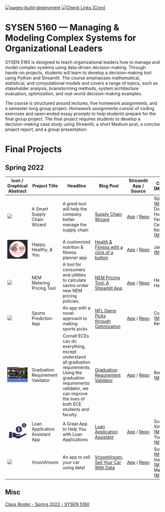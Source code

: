 [![pages-build-deployment](https://github.com/CornellSystemsEngineering/SYSEN-5160/actions/workflows/pages/pages-build-deployment/badge.svg)](https://github.com/CornellSystemsEngineering/SYSEN-5160/actions/workflows/pages/pages-build-deployment) [![Check Links (Cron)](https://github.com/CornellSystemsEngineering/SYSEN-5160/actions/workflows/link-checker-cron.yml/badge.svg)](https://github.com/CornellSystemsEngineering/SYSEN-5160/actions/workflows/link-checker-cron.yml)

# SYSEN 5160 — Managing & Modeling Complex Systems for Organizational Leaders

SYSEN 5160 is designed to teach organizational leaders how to manage and model complex systems using data-driven decision-making. Through hands-on projects, students will learn to develop a decision-making tool using Python and Streamlit. The course emphasizes mathematical, statistical, and computational models and covers a range of topics, such as stakeholder analysis, brainstorming methods, system architecture evaluation, optimization, and real-world decision-making examples.

The course is structured around lectures, five homework assignments, and a semester-long group project. Homework assignments consist of coding exercises and open-ended essay prompts to help students prepare for the final group project. The final project requires students to develop a decision-making case study using Streamlit, a short Medium post, a concise project report, and a group presentation.

# Final Projects

## Spring 2022

| Icon / Graphical Abstract                                                                                                             | **Project Title**                | **Headline**                                                                                                                                                                           | **Blog Post**                                                                                                                                         | **Streamlit App / Source**                                                                                                                                          | **Contributors** [Mail\|LinkedIn]                                                                                                                                                                                                                                                                                                          |
| ------------------------------------------------------------------------------------------------------------------------------------- | -------------------------------- | -------------------------------------------------------------------------------------------------------------------------------------------------------------------------------------- | ----------------------------------------------------------------------------------------------------------------------------------------------------- | ------------------------------------------------------------------------------------------------------------------------------------------------------------------- | ------------------------------------------------------------------------------------------------------------------------------------------------------------------------------------------------------------------------------------------------------------------------------------------------------------------------------------------ |
| <img src="https://streamlit.io/images/brand/streamlit-mark-light.png" width="150">                                                    | A Smart Supply Chain Wizard      | A great tool will help the company better manage the supply chain                                                                                                                      | [Supply Chain Wizard](https://medium.com/@dh734/supply-chain-wizard-89263ccd13c3)                                                                     | [App](https://share.streamlit.io/fcelya/sysen5160-scm-tool/main/main.py) / [Repo](https://github.com/fcelya/sysen5160-scm-tool)                                     | Sijie Chen [[M](mailto:chensijie1225@gmail.com)\|[L](https://www.linkedin.com/in/sijie-c-8559a6220/)] <br />Donghao Huang [[M](mailto:dh734@cornell.edu)\]  <br />Fernando Celaya [[M](mailto:fernando.celaya@alu.comillas.edu)\|[L](https://www.linkedin.com/in/fernando-celaya-oyon/)]<br /> Keshan Chen [[M](mailto:kc766@cornell.edu)] |
| <img src="https://raw.githubusercontent.com/jmd543/Final_Project/main/icon.PNG" width="150">                                          | Happy, Healthy, & You            | A customized nutrition & fitness planner app                                                                                                                                           | [Health & Fitness with a click of a button](https://medium.com/@jmd543/health-fitness-with-a-click-of-a-button-6842c934cd4f)                          | [App](https://share.streamlit.io/jmd543/final_project/main/final_project_app.py) / [Repo](https://github.com/jmd543/Final_Project)                                  | Jamie Donahue [[M](mailto:jmd543@cornell.edu)\|[L](https://www.linkedin.com/in/jamie-donahue-05262410b/)]                                                                                                                                                                                                                                  |
| <img src="https://streamlit.io/images/brand/streamlit-mark-light.png" width="150">                                                    | NEM Metering Pricing Tool        | A tool for consumers and utilities to calculate savins under new NEM pricing policies.                                                                                                 | [NEM Pricing Tool: A Streamlit App](https://medium.com/@hhh58/nem-pricing-tool-c3abd97f3c33)                                                          | [App](https://share.streamlit.io/mizunomori/nem_pricing/main/NEM_App_Base.py) /  [Repo](https://github.com/Mizunomori/NEM_Pricing)                                  | Henry Harwood [[M](mailto:hhh58@cornell.edu)\|[L](https://www.linkedin.com/in/henry-ho-harwood/)]                                                                                                                                                                                                                                          |
| <img src="https://streamlit.io/images/brand/streamlit-mark-light.png" width="150">                                                    | Sports Prediction App            | An app with a novel approach to making sports picks                                                                                                                                    | [NFL Game Picks through Optimization](https://medium.com/@kl938_46540/the-key-features-to-beating-the-odds-c9149c227982)                              | [App](https://share.streamlit.io/chawk89/sysen5160/main/nfl_prediction_app.py) / [Repo](https://github.com/chawk89/SYSEN5160)                                       | Colby Hawker [[M](mailto:ch955@cornell.edu)] <br /> Kevin Lee [[M](mailto:kl938@cornell.edu)]                                                                                                                                                                                                                                              |
| <img src="https://raw.githubusercontent.com/CornellSystemsEngineering/SYSEN-5160/main/assets/images/Graduation_Icon.png" width="150"> | Graduation Requirement Validator | Cornell ECEs can do everything, except understand all graduation requirements. Using the graduation requirements validator, we can improve the lives of both ECE students and faculty. | [Graduation Requirement Validator](https://medium.com/@rrs234/improve-your-collegiate-experience-with-an-automated-graduation-validator-de6edb89d1f7) | [App](https://share.streamlit.io/roninsharma25/graduation-requirements-validator/main) / [Repo](https://github.com/roninsharma25/Graduation-Requirements-Validator) | Ronin Sharma [[M](mailto:rrs234@cornell.edu)\|[L](https://www.linkedin.com/in/ronin-sharma-8214b7146/)]                                                                                                                                                                                                                                    |
| <img src="https://raw.githubusercontent.com/kitsusan1998/SYSEN-5160--Final-Version/main/pic.jpg" width="150">                         | Loan Application Assistant App   | A Great App to Help You with Loan Applications                                                                                                                                         | [Loan Application Assistant](https://medium.com/@fw249/loan-application-assistant-for-credit-applicants-47bc02123e15)                                 | [App](https://share.streamlit.io/kitsusan1998/sysen-5160--final-version/main/app.py) / [Repo](https://github.com/kitsusan1998/SYSEN-5160--Final-Version)            | Susan Wu [[M](mailto:fw249@cornell.edu)] <br /> Xinzhu Wang [[M](mailto:xw486@cornell.edu)\|[L](https://www.linkedin.com/in/xinzhu-wang/)] <br /> Yuchen Tang [[M](mailto:yt388@cornell.edu)]                                                                                                                                              |
| <img src="https://i.ibb.co/6gQm7wS/Screen-Shot-2022-05-08-at-10-48-19-AM.png" width="150">                                            | VroomVroom                       | An app to sell your car using data!                                                                                                                                                    | [VroomVroom: Sell Your Car With Data](https://medium.com/@spg67/vroomvroom-sell-your-car-with-data-97925964ebb6)                                      | [App](https://share.streamlit.io/sushantgadgil/VroomVroom/main/) / [Repo](https://github.com/sushantgadgil/VroomVroom)                                              | Sushant Gadgil [[M](mailto:spg67@cornell.edu)\|[L](https://www.linkedin.com/in/sushantgadgil/)] <br /> Isabel Richter [[M](mailto:ijr25@cornell.edu)\|[L](https://www.linkedin.com/in/isabel-richter-973a27126/)] <br /> Mariya Tasnim [[M](mailto:mt667@cornell.edu)\|[L](https://www.linkedin.com/in/mariya-tasnim-262115189/)]          |

## Misc

[Class Roster - Spring 2022 - SYSEN 5160](https://classes.cornell.edu/browse/roster/SP22/class/SYSEN/5160)

